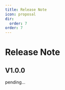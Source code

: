 ```yaml
---
title: Release Note
icon: proposal
dir:
  order: 7
order: 7
---
```


# Release Note

## V1.0.0
pending...

